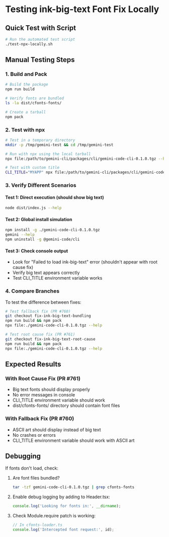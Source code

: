 # Testing ink-big-text Font Fix Locally

## Quick Test with Script

```bash
# Run the automated test script
./test-npx-locally.sh
```

## Manual Testing Steps

### 1. Build and Pack

```bash
# Build the package
npm run build

# Verify fonts are bundled
ls -la dist/cfonts-fonts/

# Create a tarball
npm pack
```

### 2. Test with npx

```bash
# Test in a temporary directory
mkdir -p /tmp/gemini-test && cd /tmp/gemini-test

# Run with npx using the local tarball
npx file:/path/to/gemini-cli/packages/cli/gemini-code-cli-0.1.0.tgz --help

# Test with custom title
CLI_TITLE="MYAPP" npx file:/path/to/gemini-cli/packages/cli/gemini-code-cli-0.1.0.tgz --help
```

### 3. Verify Different Scenarios

#### Test 1: Direct execution (should show big text)
```bash
node dist/index.js --help
```

#### Test 2: Global install simulation
```bash
npm install -g ./gemini-code-cli-0.1.0.tgz
gemini --help
npm uninstall -g @gemini-code/cli
```

#### Test 3: Check console output
- Look for "Failed to load ink-big-text" error (shouldn't appear with root cause fix)
- Verify big text appears correctly
- Test CLI_TITLE environment variable works

### 4. Compare Branches

To test the difference between fixes:

```bash
# Test fallback fix (PR #760)
git checkout fix-ink-big-text-bundling
npm run build && npm pack
npx file:./gemini-code-cli-0.1.0.tgz --help

# Test root cause fix (PR #761)
git checkout fix-ink-big-text-root-cause
npm run build && npm pack
npx file:./gemini-code-cli-0.1.0.tgz --help
```

## Expected Results

### With Root Cause Fix (PR #761)
- Big text fonts should display properly
- No error messages in console
- CLI_TITLE environment variable should work
- dist/cfonts-fonts/ directory should contain font files

### With Fallback Fix (PR #760)
- ASCII art should display instead of big text
- No crashes or errors
- CLI_TITLE environment variable should work with ASCII art

## Debugging

If fonts don't load, check:

1. Are font files bundled?
   ```bash
   tar -tzf gemini-code-cli-0.1.0.tgz | grep cfonts-fonts
   ```

2. Enable debug logging by adding to Header.tsx:
   ```typescript
   console.log('Looking for fonts in:', __dirname);
   ```

3. Check Module.require patch is working:
   ```typescript
   // In cfonts-loader.ts
   console.log('Intercepted font request:', id);
   ```